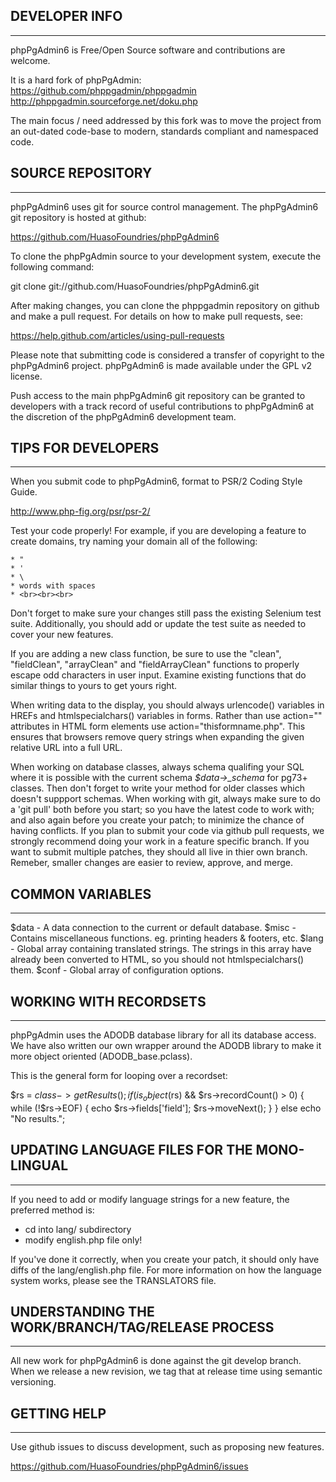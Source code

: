 ## DEVELOPER INFO
--------------

phpPgAdmin6 is Free/Open Source software and contributions are welcome.

It is a hard fork of phpPgAdmin:
  https://github.com/phppgadmin/phppgadmin
  http://phppgadmin.sourceforge.net/doku.php

The main focus / need addressed by this fork was to move the project from an out-dated code-base to modern, standards compliant and namespaced code.

## SOURCE REPOSITORY
-----------------

phpPgAdmin6 uses git for source control management. The phpPgAdmin6 git repository
is hosted at github:

  https://github.com/HuasoFoundries/phpPgAdmin6

To clone the phpPgAdmin source to your development system, execute the following
command:

  git clone git://github.com/HuasoFoundries/phpPgAdmin6.git

After making changes, you can clone the phppgadmin repository on github and make a pull
request. For details on how to make pull requests, see:

  https://help.github.com/articles/using-pull-requests

Please note that submitting code is considered a transfer of copyright to the 
phpPgAdmin6 project. phpPgAdmin6 is made available under the GPL v2 license.

Push access to the main phpPgAdmin6 git repository can be granted to developers
with a track record of useful contributions to phpPgAdmin6 at the discretion
of the phpPgAdmin6 development team.
                            
## TIPS FOR DEVELOPERS
-------------------

When you submit code to phpPgAdmin6, format to PSR/2 Coding Style Guide.

http://www.php-fig.org/psr/psr-2/

Test your code properly! For example, if you are developing a feature to create
domains, try naming your domain all of the following:

	* "
	* '
	* \
	* words with spaces
	* <br><br><br>

Don't forget to make sure your changes still pass the existing Selenium test 
suite. Additionally, you should add or update the test suite as needed to 
cover your new features. 

If you are adding a new class function, be sure to use the "clean",
"fieldClean", "arrayClean" and "fieldArrayClean" functions to properly escape
odd characters in user input.  Examine existing functions that do similar
things to yours to get yours right.

When writing data to the display, you should always urlencode() variables in
HREFs and htmlspecialchars() variables in forms.  Rather than use action=""
attributes in HTML form elements use action="thisformname.php".  This
ensures that browsers remove query strings when expanding the given
relative URL into a full URL.

When working on database classes, always schema qualifing your SQL where it is 
possible with the current schema *$data->_schema* for pg73+ classes. Then don't
forget to write your method for older classes which doesn't suppport schemas.
When working with git, always make sure to do a 'git pull' both before you 
start; so you have the latest code to work with; and also again before you 
create your patch; to minimize the chance of having conflicts. If you plan to 
submit your code via github pull requests, we strongly recommend doing your 
work in a feature specific branch. If you want to submit multiple patches, 
they should all live in thier own branch. Remeber, smaller changes are easier
to review, approve, and merge.


## COMMON VARIABLES
----------------

$data - A data connection to the current or default database.
$misc - Contains miscellaneous functions.  eg. printing headers & footers, etc.
$lang - Global array containing translated strings.  The strings in this array 
        have already been converted to HTML, so you should not 
        htmlspecialchars() them.
$conf - Global array of configuration options.

## WORKING WITH RECORDSETS
-----------------------

phpPgAdmin uses the ADODB database library for all its database access.  We have
also written our own wrapper around the ADODB library to make it more object
oriented (ADODB_base.pclass).

This is the general form for looping over a recordset:

$rs = $class->getResults();
if (is_object($rs) && $rs->recordCount() > 0) {
	while (!$rs->EOF) {
		echo $rs->fields['field'];
		$rs->moveNext();
	}
}
else echo "No results.";

## UPDATING LANGUAGE FILES FOR THE MONO-LINGUAL
--------------------------------------------

If you need to add or modify language strings for a new feature, the preferred
method is:

* cd into lang/ subdirectory
* modify english.php file only! 

If you've done it correctly, when you create your patch, it should only have 
diffs of the lang/english.php file. For more information on how the language 
system works, please see the TRANSLATORS file.


## UNDERSTANDING THE WORK/BRANCH/TAG/RELEASE PROCESS
------------------------------------------------- 

All new work for phpPgAdmin6 is done against the git develop branch. When we release a new revision, we tag that at release time using semantic versioning.

## GETTING HELP
------------

Use github issues to discuss development, such as proposing new features.

https://github.com/HuasoFoundries/phpPgAdmin6/issues